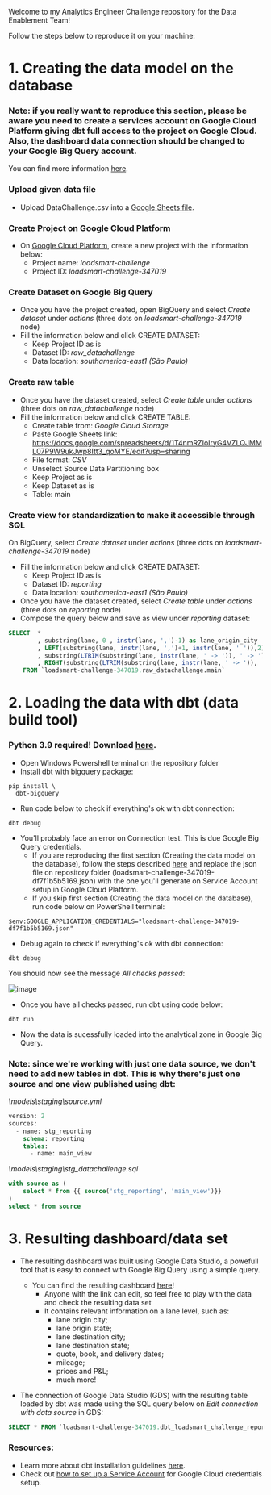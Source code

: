 Welcome to my Analytics Engineer Challenge repository for the Data Enablement Team!

Follow the steps below to reproduce it on your machine:


# 1. Creating the data model on the database
### Note: if you really want to reproduce this section, please be aware you need to create a services account on Google Cloud Platform giving dbt full access to the project on Google Cloud. Also, the dashboard data connection should be changed to your Google Big Query account.
You can find more information [here](https://cloud.google.com/docs/authentication/getting-started#windows).


### Upload given data file
- Upload DataChallenge.csv into a [Google Sheets file](https://docs.google.com/spreadsheets/d/1T4nmRZIoIryG4VZLQJMML07P9W9ukJwp8Itt3_qoMYE/edit?usp=sharing). 

### Create Project on Google Cloud Platform
- On [Google Cloud Platform](https://console.cloud.google.com/?hl=pt-br), create a new project with the information below:
  - Project name: *loadsmart-challenge*
  - Project ID: *loadsmart-challenge-347019*

### Create Dataset on Google Big Query
- Once you have the project created, open BigQuery and select *Create dataset* under *actions* (three dots on *loadsmart-challenge-347019* node)
- Fill the information below and click CREATE DATASET:
  - Keep Project ID as is
  - Dataset ID: *raw_datachallenge*
  - Data location: *southamerica-east1 (São Paulo)*

### Create raw table 
- Once you have the dataset created, select *Create table* under *actions* (three dots on *raw_datachallenge* node)
- Fill the information below and click CREATE TABLE:
  - Create table from: *Google Cloud Storage*
  - Paste Google Sheets link: https://docs.google.com/spreadsheets/d/1T4nmRZIoIryG4VZLQJMML07P9W9ukJwp8Itt3_qoMYE/edit?usp=sharing
  - File format: *CSV*
  - Unselect Source Data Partitioning box
  - Keep Project as is
  - Keep Dataset as is
  - Table: main

### Create view for standardization to make it accessible through SQL
On BigQuery, select *Create dataset* under *actions* (three dots on *loadsmart-challenge-347019* node)
- Fill the information below and click CREATE DATASET:
  - Keep Project ID as is
  - Dataset ID: *reporting*
  - Data location: *southamerica-east1 (São Paulo)*
- Once you have the dataset created, select *Create table* under *actions* (three dots on *reporting* node)
- Compose the query below and save as view under *reporting* dataset:

```SQL
SELECT  *
        , substring(lane, 0 , instr(lane, ',')-1) as lane_origin_city
        , LEFT(substring(lane, instr(lane, ',')+1, instr(lane, ' ')),2) as lane_origin_state
        , substring(LTRIM(substring(lane, instr(lane, ' -> ')), ' -> '), 0 , instr(LTRIM(substring(lane, instr(lane, ' -> ')), ' -> '), ',')-1) as lane_destination_city
        , RIGHT(substring(LTRIM(substring(lane, instr(lane, ' -> ')), ' -> '), instr(LTRIM(substring(lane, instr(lane, ' -> ')), ' -> '), ',')),2) as lane_destination_state
    FROM `loadsmart-challenge-347019.raw_datachallenge.main`
```


# 2. Loading the data with dbt (data build tool)
### Python 3.9 required! Download [here](https://www.python.org/downloads/release/python-390/).


- Open Windows Powershell terminal on the repository folder
- Install dbt with bigquery package:

```
pip install \
  dbt-bigquery
```

- Run code below to check if everything's ok with dbt connection:

```
dbt debug
```

- You'll probably face an error on Connection test. This is due Google Big Query credentials. 
  - If you are reproducing the first section (Creating the data model on the database), follow the steps described [here](https://cloud.google.com/docs/authentication/getting-started#windows) and replace the json file on repository folder (loadsmart-challenge-347019-df7f1b5b5169.json) with the one you'll generate on Service Account setup in Google Cloud Platform.
  - If you skip first section (Creating the data model on the database), run code below on PowerShell terminal:

```
$env:GOOGLE_APPLICATION_CREDENTIALS="loadsmart-challenge-347019-df7f1b5b5169.json"
```

- Debug again to check if everything's ok with dbt connection:

```
dbt debug
```

You should now see the message *All checks passed*:

![image](https://user-images.githubusercontent.com/34288064/163475170-b43205e3-377c-4e83-90b6-8eacaf2b3429.png)


- Once you have all checks passed, run dbt using code below:

```
dbt run
```

- Now the data is sucessfully loaded into the analytical zone in Google Big Query.

### Note: since we're working with just one data source, we don't need to add new tables in dbt. This is why there's just one source and one view published using dbt:

*\models\staging\source.yml*
```SQL
version: 2
sources: 
  - name: stg_reporting
    schema: reporting
    tables:
      - name: main_view
```

*\models\staging\stg_datachallenge.sql*
```SQL
with source as (
    select * from {{ source('stg_reporting', 'main_view')}}
)
select * from source
```


# 3. Resulting dashboard/data set

- The resulting dashboard was built using Google Data Studio, a powefull tool that is easy to connect with Google Big Query using a simple query.
  - You can find the resulting dashboard [here](https://datastudio.google.com/reporting/07c7fd16-a75a-4b26-8c37-e8b211343e21)!
    - Anyone with the link can edit, so feel free to play with the data and check the resulting data set
    - It contains relevant information on a lane level, such as:
      - lane origin city;
      - lane origin state;
      - lane destination city;
      - lane destination state;
      - quote, book, and delivery dates;
      - mileage;
      - prices and P&L;
      - much more!

- The connection of Google Data Studio (GDS) with the resulting table loaded by dbt was made using the SQL query below on *Edit connection with data source* in GDS:

```SQL
SELECT * FROM `loadsmart-challenge-347019.dbt_loadsmart_challenge_reporting.stg_datachallenge`
```



### Resources:
- Learn more about dbt installation guidelines [here](https://docs.getdbt.com/dbt-cli/install/pip).
- Check out [how to set up a Service Account](https://cloud.google.com/docs/authentication/getting-started#windows) for Google Cloud credentials setup.
